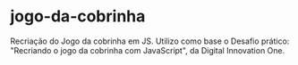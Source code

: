 # jogo-da-cobrinha
Recriação do Jogo da cobrinha em JS. Utilizo como base o Desafio prático: "Recriando o jogo da cobrinha com JavaScript", da Digital Innovation One.
